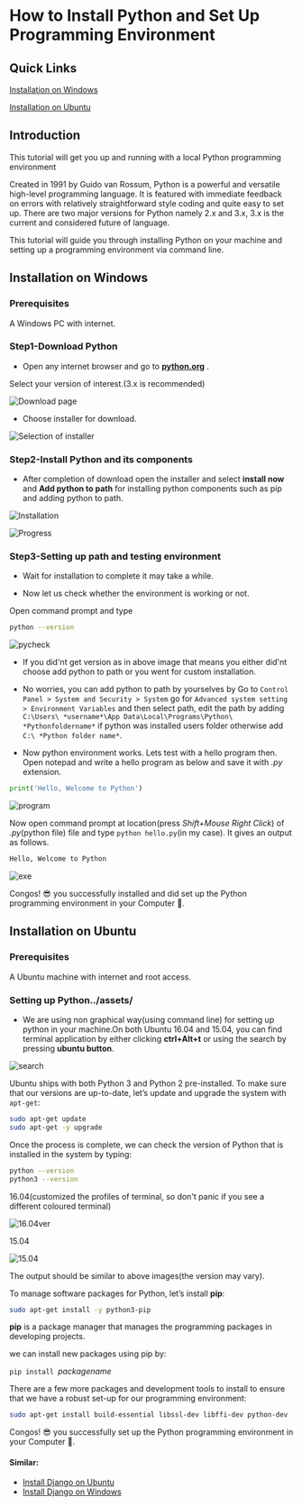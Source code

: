 # How to Install Python and Set Up Programming Environment

## Quick Links
[Installation on Windows](#installation-on-windows)

[Installation on Ubuntu](#installation-on-ubuntu)

## Introduction

This tutorial will get you up and running with a local Python programming environment

Created in 1991 by Guido van Rossum, Python is a powerful and versatile high-level programming language. It is featured with immediate feedback on errors with relatively straightforward style coding and quite easy to set up. There are two major versions for Python namely 2.x and 3.x, 3.x is the current and considered future of language.

This tutorial will guide you through installing Python on your machine and setting up a programming environment via command line.

## Installation on Windows

### Prerequisites

A Windows PC with  internet.

### Step1-Download Python

- Open any internet browser and go to **[python.org](https://www.python.org/downloads/)** .

Select your version of interest.(3.x is recommended)

![Download page](../assets/pyver.png)

- Choose installer for download.

![Selection of installer](../assets/pyinsd.png)

### Step2-Install Python and its components

- After completion of download open the installer and select **install now** and **Add python to path** for installing python components such as pip and adding python to path.

![Installation](../assets/pyinss.png)

![Progress](../assets/pyprog.png)

### Step3-Setting up path and testing environment

- Wait for installation to complete it may take a while.

- Now let us check whether the environment is working or not.

Open command prompt and type
```bash
python --version

```
![pycheck](../assets/pycheck.png)

- If you did'nt get version as in above image that means you either did'nt choose add python to path or you went for custom installation.

- No worries, you can add python to path by yourselves by
Go to `Control Panel > System and Security > System` go for `Advanced system setting > Environment Variables` and then select path, edit the path by adding  `C:\Users\ *username*\App Data\Local\Programs\Python\ *Pythonfoldername*` if python was installed users folder otherwise add `C:\ *Python folder name*`.

- Now python environment works. Lets test with a hello program then.
Open notepad and write a hello program as below and save it with *.py* extension.
```python
print('Hello, Welcome to Python')
```
![program](../assets/hellopro.png)

Now open command prompt at location(press *Shift+Mouse Right Click*) of *.py*(python file) file and type `python hello.py`(in my case). It gives an output as follows.

```bash
Hello, Welcome to Python
```
![exe](../assets/helloexe.png)

Congos! :sunglasses: you successfully installed and did set up the Python programming environment in your Computer :clap:.

## Installation on Ubuntu

### Prerequisites

A Ubuntu machine with internet and root access.

### Setting up Python../assets/

- We are using non graphical way(using command line) for setting up python in your machine.On both Ubuntu 16.04 and 15.04, you can find terminal application by either clicking **ctrl+Alt+t** or using the search by pressing **ubuntu button**.

![search](../assets/ter.png)

Ubuntu ships with both Python 3 and Python 2 pre-installed. To make sure that our versions are up-to-date, let’s update and upgrade the system with `apt-get`:

```bash
sudo apt-get update
sudo apt-get -y upgrade
```

Once the process is complete, we can check the version of Python  that is installed in the system by typing:

```bash
python --version
python3 --version
```
16.04(customized the profiles of terminal, so don't panic if you see a different coloured terminal)

![16.04ver](../assets/16.04ver.png)

15.04

![15.04](../assets/15.04ver.png)

The output should be similar to above images(the version may vary).


To manage software packages for Python, let’s install **pip**:

```bash
sudo apt-get install -y python3-pip
```
**pip** is a package manager that manages the programming packages in developing projects.

we can install new packages using pip by:

`pip install `*packagename*

There are a few more packages and development tools to install to ensure that we have a robust set-up for our programming environment:

```bash
sudo apt-get install build-essential libssl-dev libffi-dev python-dev
```
Congos! :sunglasses: you successfully  set up the Python programming environment in your Computer :clap:.

#### Similar:
- [Install Django on Ubuntu](../django/django.md)
- [Install Django on Windows]()
